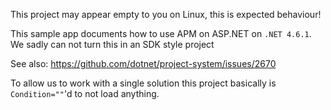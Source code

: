 

This project may appear empty to you on Linux, this is expected behaviour!

This sample app documents how to use APM on ASP.NET on `.NET 4.6.1`. We sadly can not turn this in an SDK style project

See also: https://github.com/dotnet/project-system/issues/2670

To allow us to work with a single solution this project basically is `Condition=""`'d to not load anything.

